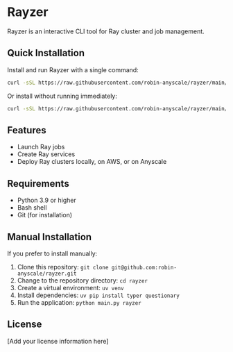 # Rayzer

Rayzer is an interactive CLI tool for Ray cluster and job management.

## Quick Installation

Install and run Rayzer with a single command:

```bash
curl -sSL https://raw.githubusercontent.com/robin-anyscale/rayzer/main/install.sh | bash -s -- --run
```

Or install without running immediately:

```bash
curl -sSL https://raw.githubusercontent.com/robin-anyscale/rayzer/main/install.sh | bash
```

## Features

- Launch Ray jobs
- Create Ray services
- Deploy Ray clusters locally, on AWS, or on Anyscale

## Requirements

- Python 3.9 or higher
- Bash shell
- Git (for installation)

## Manual Installation

If you prefer to install manually:

1. Clone this repository: `git clone git@github.com:robin-anyscale/rayzer.git`
2. Change to the repository directory: `cd rayzer`
3. Create a virtual environment: `uv venv`
4. Install dependencies: `uv pip install typer questionary`
5. Run the application: `python main.py rayzer`

## License

[Add your license information here]
